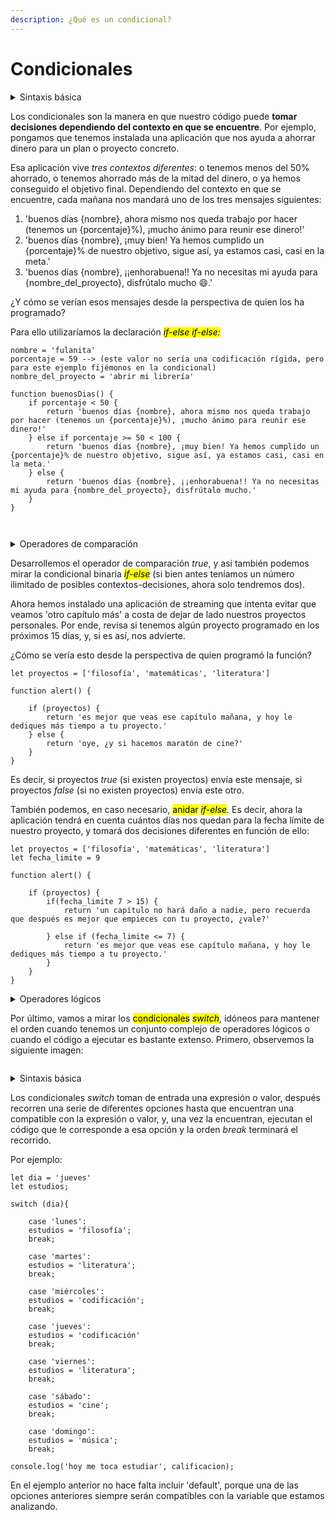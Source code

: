 ```yaml
---
description: ¿Qué es un condicional?
---
```


# Condicionales

<details>

<summary>Sintaxis básica</summary>

```
if condición {

    bloque de código a ejecutar
    
} else {

    bloque de código alternativo a ejecutar
}
```

</details>

Los condicionales son la manera en que nuestro código puede **tomar decisiones dependiendo del contexto en que se encuentre**. Por ejemplo, pongamos que tenemos instalada una aplicación que nos ayuda a ahorrar dinero para un plan o proyecto concreto.&#x20;

Esa aplicación vive _tres contextos diferentes_: o tenemos menos del 50% ahorrado, o tenemos ahorrado más de la mitad del dinero, o ya hemos conseguido el objetivo final. Dependiendo del contexto en que se encuentre, cada mañana nos mandará uno de los tres mensajes siguientes:

1. 'buenos días {nombre}, ahora mismo nos queda trabajo por hacer (tenemos un {porcentaje}%), ¡mucho ánimo para reunir ese dinero!'
2. 'buenos días {nombre}, ¡muy bien! Ya hemos cumplido un {porcentaje}% de nuestro objetivo, sigue así, ya estamos casi, casi en la meta.'
3. 'buenos días {nombre}, ¡¡enhorabuena!! Ya no necesitas mi ayuda para {nombre\_del\_proyecto}, disfrútalo mucho :smile:.'

¿Y cómo se verían esos mensajes desde la perspectiva de quien los ha programado?

Para ello utilizaríamos la declaración _<mark style="background-color:$primary;">if-else if-else:</mark>_

```
nombre = 'fulanita'
porcentaje = 59 --> (este valor no sería una codificación rígida, pero para este ejemplo fijémonos en la condicional)
nombre_del_proyecto = 'abrir mi librería'

function buenosDias() {
    if porcentaje < 50 {
        return 'buenos días {nombre}, ahora mismo nos queda trabajo por hacer (tenemos un {porcentaje}%), ¡mucho ánimo para reunir ese dinero!'
    } else if porcentaje >= 50 < 100 {
        return 'buenos días {nombre}, ¡muy bien! Ya hemos cumplido un {porcentaje}% de nuestro objetivo, sigue así, ya estamos casi, casi en la meta.'
    } else {
        return 'buenos días {nombre}, ¡¡enhorabuena!! Ya no necesitas mi ayuda para {nombre_del_proyecto}, disfrútalo mucho.'
    }
}
        
    
```

<details>

<summary>Operadores de comparación</summary>

En el ejemplo anterior hemos utilizado los operadores <  y ≥ , que significan, respectivamente, 'menor que' y 'mayor o igual que', pero también tenemos disponibles las siguientes opciones:



* if a === b   --> la condición se cumple si 'a' es exactamente igual que 'b'
* if a !== b     --> la condición se cumple si 'a' es diferente a 'b'
* if a > b  o  if a  <=  b   --> la condición se cumple si 'a' es mayor que 'b' / la condición se cumple si  si 'a' es menor o igual que 'b' (es decir, los operadores contrarios a los que usamos antes)
* if ('condición' _true_) --> también podemos usar los comparadores binarios _true_ y _false_

</details>

Desarrollemos el operador de comparación _true_, y así también podemos mirar la condicional binaria _<mark style="background-color:$primary;">if-else</mark>_ (si bien antes teníamos un número ilimitado de posibles contextos-decisiones, ahora solo tendremos dos).

Ahora hemos instalado una aplicación de streaming que intenta evitar que veamos 'otro capítulo más' a costa de dejar de lado nuestros proyectos personales. Por ende, revisa si tenemos algún proyecto programado en los próximos 15 días, y, si es así, nos advierte.&#x20;

¿Cómo se vería esto desde la perspectiva de quien programó la función?&#x20;



```
let proyectos = ['filosofía', 'matemáticas', 'literatura']

function alert() {

    if (proyectos) {
        return 'es mejor que veas ese capítulo mañana, y hoy le dediques más tiempo a tu proyecto.'
    } else {
        return 'oye, ¿y si hacemos maratón de cine?'
    }
}
```

Es decir, si proyectos _true_ (si existen proyectos) envía este mensaje, si proyectos _false_ (si no existen proyectos) envía este otro.

También podemos, en caso necesario, <mark style="background-color:$primary;">anidar</mark> <mark style="background-color:$primary;"></mark>_<mark style="background-color:$primary;">if-else</mark>._ Es decir, ahora la aplicación tendrá en cuenta cuántos días nos quedan para la fecha límite de nuestro proyecto, y tomará dos decisiones diferentes en función de ello:

```
let proyectos = ['filosofía', 'matemáticas', 'literatura']
let fecha_limite = 9

function alert() {

    if (proyectos) {
        if(fecha_limite 7 > 15) {
            return 'un capítulo no hará daño a nadie, pero recuerda que después es mejor que empieces con tu proyecto, ¿vale?'
            
        } else if (fecha_limite <= 7) {
            return 'es mejor que veas ese capítulo mañana, y hoy le dediques más tiempo a tu proyecto.'
        }
    }
}
```

<details>

<summary>Operadores lógicos</summary>

Las mejores prácticas de programación siempre piden un código optimizado y fácilmente legible, por ello, si abusamos de los condicionales anidados, podemos estar descuidando las buenas prácticas en nuestra codificación, dejando un código demasiado largo y complejo de interpretar. Para evitar estas situaciones, podemos contar con los operadores lógicos _and_ y _or:_



* <mark style="background-color:purple;">and ( && ) :</mark> tanto la condición que pongamos a la izquierda de este operador como la(s) que coloquemos a su derecha deben ser ciertas para que la expresión completa sea cierta.   <mark style="color:orange;">if (ojos === 'marrones' && pasion === 'poesía')</mark>&#x20;



* <mark style="background-color:purple;">or ( || ) :</mark> para que la expresión entera resulte ser cierta. debe ser cierta o la condición que coloquemos a la izquierda del operador , o la(s) que coloquemos a su derecha. <mark style="color:orange;">if (ojos === 'marrones' && (pasion === 'poesía' || pasion === 'música' ))</mark>&#x20;

</details>

Por último, vamos a mirar los <mark style="background-color:$primary;">condicionales</mark> <mark style="background-color:$primary;"></mark>_<mark style="background-color:$primary;">switch</mark>_, idóneos para mantener el orden cuando tenemos un conjunto complejo de operadores lógicos o cuando el código a ejecutar es bastante extenso. Primero, observemos la siguiente imagen:

<figure><img src="https://lh3.googleusercontent.com/-XUiZSpb-Kmp-oKMed--BpHCTIZzs-z4YvezXHI2Uyx94xTK43aZwNxhJz7mIXnu81qPqX-n3C1VA-PYVsGJGRwT0Q8mjRrP4i-GG5y9_sxUjLLnLeh8jtL3OjLxd60yAi1C7pV1Fl_Mx-m9b8WpCcHQ0XgyI9iF_7S23y5kTgkPCaffaPWu-iJaAIJjpb-4R38x98L8_5CsqSZZpmKlThdwZf9N2hRvomLGDf9E2DRbn5U3oOF1WC_-M3_R5C_mhiGHCMAWHkF2QKVOvq1XGAauo4VGeKPsXG7DeI-nZ1cUA3BRF3twW0_PCKujK1R3EvTbs2n06X9phVOmZKNrZoEoV8YxMZLrDF9pkbgsT9eyITunMMUo8XeIXFxYo37u3qYB0fxDTsQ1EZl2CTATxFarKfn7we9CLJOU48lF9HkOKRAjzL6-cQmklVdVwUnBHdz1g_3kAGD4uvKw51xs1l2ra3Wxs4UoET1nZPA5q1cNiU8S28fbC-FbFg7donjcY9vHDLeeWDoEflxht7Eegm0vuNa_dmvRD-HFkc3DsoEBFmZKsKOrnYJQqeC6EgJanzL_7GIFkYuqfE1ilK-fzJsYcyTpyelgegBsh_uYVC2zUG5yjc7x=w560-h391-no" alt=""><figcaption></figcaption></figure>

<details>

<summary>Sintaxis básica</summary>



```
switch (expresión / valor) {

  case opción1:
    código a ejecutar si expresión / valor coincide con opción1
    break;
    

  case opción2:
    código a ejecutar si expresión / valor coincide con opción2
    break;
    

  default:
    código a ejecutar si ninguna opción anterior resulta compatible con expresión / valor
}
```

</details>

Los condicionales _switch_ toman de entrada una expresión o valor, después recorren una serie de diferentes opciones hasta que encuentran una compatible con la expresión o valor, y, una vez la encuentran, ejecutan el código que le corresponde a esa opción y la orden _break_ terminará el recorrido.&#x20;

Por ejemplo:

```
let dia = 'jueves'
let estudios;

switch (dia){

    case 'lunes':
    estudios = 'filosofía';
    break;
    
    case 'martes':
    estudios = 'literatura';
    break;
    
    case 'miércoles':
    estudios = 'codificación';
    break;
    
    case 'jueves':
    estudios = 'codificación'
    break;
    
    case 'viernes':
    estudios = 'literatura';
    break;
    
    case 'sábado':
    estudios = 'cine';
    break;
    
    case 'domingo':
    estudios = 'música';
    break;
    
console.log('hoy me toca estudiar', calificacion);

```



En el ejemplo anterior no hace falta incluir 'default', porque una de las opciones anteriores siempre serán compatibles con la variable que estamos analizando.
